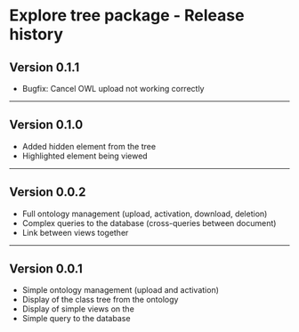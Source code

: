 # Explore tree package - Release history

## Version 0.1.1

* Bugfix: Cancel OWL upload not working correctly

-----

## Version 0.1.0

* Added hidden element from the tree
* Highlighted element being viewed

-----

## Version 0.0.2

* Full ontology management (upload, activation, download, deletion)
* Complex queries to the database (cross-queries between document)
* Link between views together

-----

## Version 0.0.1

* Simple ontology management (upload and activation)
* Display of the class tree from the ontology
* Display of simple views on the
* Simple query to the database
